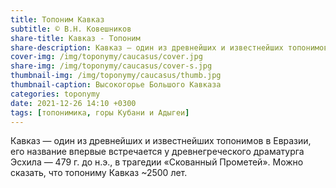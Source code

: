 ```yaml
---
title: Топоним Кавказ
subtitle: © В.Н. Ковешников
share-title: Кавказ - Топоним
share-description: Кавказ — один из древнейших и известнейших топонимов в Евразии, его название впервые встречается у древнегреческого драматурга Эсхила — 479 г. до н.э., в трагедии «Скованный Прометей».
cover-img: /img/toponymy/caucasus/cover.jpg
share-img: /img/toponymy/caucasus/cover-s.jpg
thumbnail-img: /img/toponymy/caucasus/thumb.jpg
thumbnail-caption: Высокогорье Большого Кавказа
categories: toponymy
date: 2021-12-26 14:10 +0300
tags: [топонимика, горы Кубани и Адыгеи]
---
```

Кавказ — один из древнейших и известнейших топонимов в Евразии, его название впервые встречается у древнегреческого драматурга Эсхила — 479 г. до н.э., в трагедии «Скованный Прометей». Можно сказать, что топониму Кавказ ~2500 лет.
